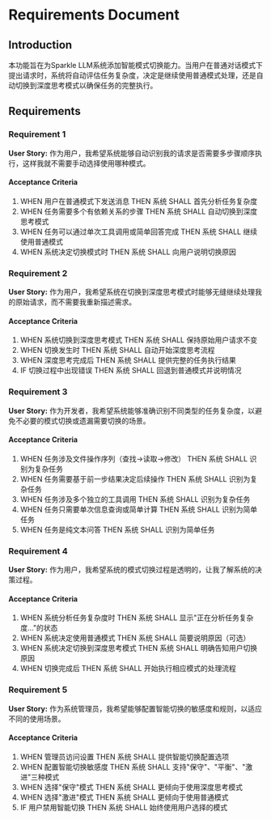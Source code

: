# Requirements Document

## Introduction

本功能旨在为Sparkle LLM系统添加智能模式切换能力。当用户在普通对话模式下提出请求时，系统将自动评估任务复杂度，决定是继续使用普通模式处理，还是自动切换到深度思考模式以确保任务的完整执行。

## Requirements

### Requirement 1

**User Story:** 作为用户，我希望系统能够自动识别我的请求是否需要多步骤顺序执行，这样我就不需要手动选择使用哪种模式。

#### Acceptance Criteria

1. WHEN 用户在普通模式下发送消息 THEN 系统 SHALL 首先分析任务复杂度
2. WHEN 任务需要多个有依赖关系的步骤 THEN 系统 SHALL 自动切换到深度思考模式
3. WHEN 任务可以通过单次工具调用或简单回答完成 THEN 系统 SHALL 继续使用普通模式
4. WHEN 系统决定切换模式时 THEN 系统 SHALL 向用户说明切换原因

### Requirement 2

**User Story:** 作为用户，我希望系统在切换到深度思考模式时能够无缝继续处理我的原始请求，而不需要我重新描述需求。

#### Acceptance Criteria

1. WHEN 系统切换到深度思考模式 THEN 系统 SHALL 保持原始用户请求不变
2. WHEN 切换发生时 THEN 系统 SHALL 自动开始深度思考流程
3. WHEN 深度思考完成后 THEN 系统 SHALL 提供完整的任务执行结果
4. IF 切换过程中出现错误 THEN 系统 SHALL 回退到普通模式并说明情况

### Requirement 3

**User Story:** 作为开发者，我希望系统能够准确识别不同类型的任务复杂度，以避免不必要的模式切换或遗漏需要切换的场景。

#### Acceptance Criteria

1. WHEN 任务涉及文件操作序列（查找→读取→修改） THEN 系统 SHALL 识别为复杂任务
2. WHEN 任务需要基于前一步结果决定后续操作 THEN 系统 SHALL 识别为复杂任务
3. WHEN 任务涉及多个独立的工具调用 THEN 系统 SHALL 识别为复杂任务
4. WHEN 任务只需要单次信息查询或简单计算 THEN 系统 SHALL 识别为简单任务
5. WHEN 任务是纯文本问答 THEN 系统 SHALL 识别为简单任务

### Requirement 4

**User Story:** 作为用户，我希望系统的模式切换过程是透明的，让我了解系统的决策过程。

#### Acceptance Criteria

1. WHEN 系统分析任务复杂度时 THEN 系统 SHALL 显示"正在分析任务复杂度..."的状态
2. WHEN 系统决定使用普通模式 THEN 系统 SHALL 简要说明原因（可选）
3. WHEN 系统决定切换到深度思考模式 THEN 系统 SHALL 明确告知用户切换原因
4. WHEN 切换完成后 THEN 系统 SHALL 开始执行相应模式的处理流程

### Requirement 5

**User Story:** 作为系统管理员，我希望能够配置智能切换的敏感度和规则，以适应不同的使用场景。

#### Acceptance Criteria

1. WHEN 管理员访问设置 THEN 系统 SHALL 提供智能切换配置选项
2. WHEN 配置智能切换敏感度 THEN 系统 SHALL 支持"保守"、"平衡"、"激进"三种模式
3. WHEN 选择"保守"模式 THEN 系统 SHALL 更倾向于使用深度思考模式
4. WHEN 选择"激进"模式 THEN 系统 SHALL 更倾向于使用普通模式
5. IF 用户禁用智能切换 THEN 系统 SHALL 始终使用用户选择的模式